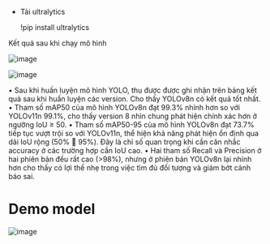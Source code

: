 - Tải ultralytics
  
  !pip install ultralytics
  
Kết quả sau khi chạy mô hình

![image](https://github.com/user-attachments/assets/9f753920-bbca-4100-b5cd-0e9e54e6e843)

![image](https://github.com/user-attachments/assets/f2a9735e-869f-41c4-90b3-12d3b6bc0d87)


•	Sau khi huấn luyện mô hình YOLO, thu được được ghi nhận trên bảng kết quả sau khi huấn luyện các version. Cho thấy YOLOv8n có kết quả tốt nhất.
•	Tham số mAP50 của mô hình YOLOv8n đạt 99.3% nhỉnh hơn so với YOLOv11n 99.1%, cho thấy version 8 nhìn chung phát hiện chính xác hơn ở ngưỡng IoU ≥ 50.
•	Tham số mAP50-95 của mô hình YOLOv8n đạt 73.7% tiếp tục vượt trội so với YOLOv11n, thể hiện khả năng phát hiện ổn định qua dải IoU rộng (50%  95%). Đây là chỉ số quan trọng khi cần cân nhắc accuracy ở các trường hợp cần IoU cao.
•	Hai tham số Recall và Precision ở hai phiên bản đều rất cao (>98%), nhưng ở phiên bản YOLOv8n lại nhỉnh hơn cho thấy có lợi thế nhẹ trong việc tìm đủ đối tượng và giảm bớt cảnh báo sai.

# Demo model

![image](https://github.com/user-attachments/assets/b5e0777e-6dbd-4496-b306-94df49872e0f)



